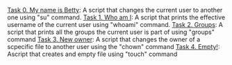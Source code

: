 [Task 0. My name is Betty](https://github.com/Iaskasan/holbertonschool-shell/blob/master/permissions/0-iam_betty): A script that changes the current user to another one using "su" command.
[Task 1. Who am I](https://github.com/Iaskasan/holbertonschool-shell/blob/master/permissions/1-who_am_i): A script that prints the effective username of the current user using "whoami" command.
[Task 2. Groups](https://github.com/Iaskasan/holbertonschool-shell/blob/master/permissions/2-groups): A script that prints all the groups the current user is part of using "groups" command
[Task 3. New owner](https://github.com/Iaskasan/holbertonschool-shell/blob/master/permissions/3-new_owner): A script that changes the owner of a scpecific file to another user using the "chown" command
[Task 4. Empty!](https://github.com/Iaskasan/holbertonschool-shell/blob/master/permissions/4-empty): Ascript that creates and empty file using "touch" command
